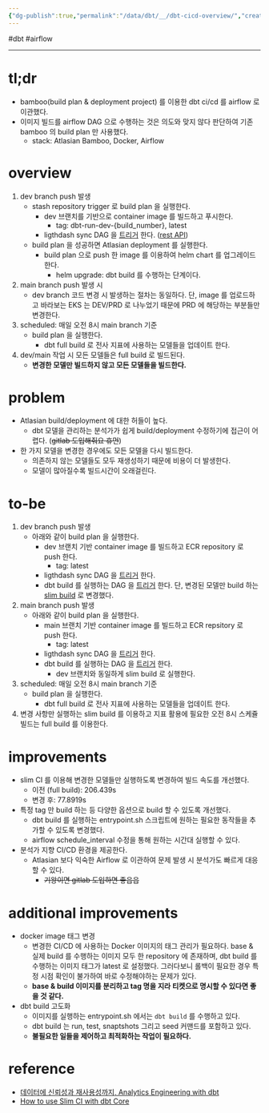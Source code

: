 ```yaml
---
{"dg-publish":true,"permalink":"/data/dbt/__/dbt-cicd-overview/","created":"","updated":""}
---
```


#dbt #airflow 

---

# tl;dr

- bamboo(build plan & deployment project) 를 이용한 dbt ci/cd 를 airflow 로 이관했다.
- 이미지 빌드를 airflow DAG 으로 수행하는 것은 의도와 맞지 않다 판단하여 기존 bamboo 의 build plan 만 사용했다.
	- stack: Atlasian Bamboo, Docker, Airflow

# overview
1. dev branch push 발생
	- stash repository trigger 로 build plan 을 실행한다.
		- dev 브랜치를 기반으로 container image 를 빌드하고 푸시한다.
			- tag: dbt-run-dev-{build_number}, latest
		- ligthdash sync DAG 을 [트리거](https://airflow.apache.org/docs/apache-airflow/stable/stable-rest-api-ref.html) 한다. ([rest API](https://airflow.apache.org/docs/apache-airflow/stable/stable-rest-api-ref.html))
	- build plan 을 성공하면 Atlasian deployment 를 실행한다.
		- build plan 으로 push 한 image 를 이용하여 helm chart 를 업그레이드 한다.
		  - helm upgrade: dbt build 를 수행하는 단계이다.
2. main branch push 발생 시
	- dev branch 코드 변경 시 발생하는 절차는 동일하다. 단, image 를 업로드하고 바라보는 EKS 는 DEV/PRD 로 나누었기 때문에 PRD 에 해당하는 부분들만 변경한다.
3. scheduled: 매일 오전 8시 main branch 기준
	- build plan 을 실행한다.
		- dbt full build 로 전사 지표에 사용하는 모델들을 업데이트 한다.
4. dev/main 작업 시 모든 모델들은 full build 로 빌드된다.
	- **변경한 모델만 빌드하지 않고 모든 모델들을 빌드한다.**

# problem
- Atlasian build/deployment 에 대한 허들이 높다.
	- dbt 모델을 관리하는 분석가가 쉽게 build/deployment 수정하기에 접근이 어렵다. (~~gitlab 도입해줘요 휴먼~~)
- 한 가지 모델을 변경한 경우에도 모든 모델을 다시 빌드한다.
	- 의존하지 않는 모델들도 모두 재생성하기 때문에 비용이 더 발생한다.
	- 모델이 많아질수록 빌드시간이 오래걸린다.

# to-be
1. dev branch push 발생
	- 아래와 같이 build plan 을 실행한다.
		- dev 브랜치 기반 container image 를 빌드하고 ECR repository 로 push 한다.
			- tag: latest
		- ligthdash sync DAG 을 [트리거](https://airflow.apache.org/docs/apache-airflow/stable/stable-rest-api-ref.html) 한다.
		- dbt build 를 실행하는 DAG 을 [트리거](https://airflow.apache.org/docs/apache-airflow/stable/stable-rest-api-ref.html) 한다. 단, 변경된 모델만 build 하는 [slim build](https://docs.getdbt.com/guides/legacy/best-practices#run-only-modified-models-to-test-changes-slim-ci) 로 변경했다.
2. main branch push 발생
	- 아래와 같이 build plan 을 실행한다.
		- main 브랜치 기반 container image 를 빌드하고 ECR repsitory 로 push 한다.
			- tag: latest
		- ligthdash sync DAG 을 [트리거](https://airflow.apache.org/docs/apache-airflow/stable/stable-rest-api-ref.html) 한다.
		- dbt build 를 실행하는 DAG 을 [트리거](https://airflow.apache.org/docs/apache-airflow/stable/stable-rest-api-ref.html) 한다.
			- dev 브랜치와 동일하게 slim build 로 실행한다.
3. scheduled: 매일 오전 8시 main branch 기준
	- build plan 을 실행한다.
		- dbt full build 로 전사 지표에 사용하는 모델들을 업데이트 한다.
4. 변경 사항만 실행하는 slim build 를 이용하고 지표 활용에 필요한 오전 8시 스케쥴 빌드는 full build 를 이용한다.

# improvements
- slim CI 를 이용해 변경한 모델들만 실행하도록 변경하여 빌드 속도를 개선했다.
	- 이전 (full build): 206.439s
	- 변경 후: 77.8919s
- 특정 tag 만 build 하는 등 다양한 옵션으로 build 할 수 있도록 개선했다.
	- dbt build 를 실행하는 entrypoint.sh 스크립트에 원하는 필요한 동작들을 추가할 수 있도록 변경했다.
	- airflow schedule_interval 수정을 통해 원하는 시간대 실행할 수 있다.
- 분석가 지향 CI/CD 환경을 제공한다.
	- Atlasian 보다 익숙한 Airflow 로 이관하여 문제 발생 시 분석가도 빠르게 대응할 수 있다.
		- ~~기왕이면 gitlab 도입하면 좋읍읍~~

# additional improvements
- docker image 태그 변경
	- 변경한 CI/CD 에 사용하는 Docker 이미지의 태그 관리가 필요하다. base & 실제 build 를 수행하는 이미지 모두 한 repository 에 존재하며, dbt build 를 수행하는 이미지 태그가 latest 로 설정했다. 그러다보니 롤백이 필요한 경우 특정 시점 확인이 불가하여 바로 수정해야하는 문제가 있다.
	- **base & build 이미지를 분리하고 tag 명을 지라 티켓으로 명시할 수 있다면 좋을 것 같다.**
- dbt build 고도화
	- 이미지를 실행하는 entrypoint.sh 에서는 `dbt build` 를 수행하고 있다.
	- dbt build 는 run, test, snaptshots 그리고 seed 커맨드를 포함하고 있다.
	- **불필요한 일들을 제어하고 최적화하는 작업이 필요하다.**

# reference
- [데이터에 신뢰성과 재사용성까지, Analytics Engineering with dbt](https://tech.socarcorp.kr/data/2022/07/25/analytics-engineering-with-dbt.html)
- [How to use Slim CI with dbt Core](https://www.vantage-ai.com/blog/how-to-use-slim-ci-with-dbt-core)